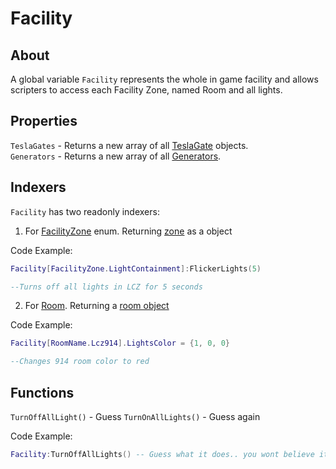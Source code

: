 # Facility

## About
A global variable `Facility` represents the whole in game facility and allows scripters to access each Facility Zone, named Room and all lights.

## Properties
`TeslaGates` - Returns a new array of all [TeslaGate](https://github.com/davidsebesta1/LuaLabPlugin/blob/master/Docs/Objects/Facility/TeslaGate.md) objects.<br>
`Generators` - Returns a new array of all [Generators](https://github.com/davidsebesta1/LuaLabPlugin/blob/master/Docs/Objects/Facility/Generator.md).<br>

## Indexers
`Facility` has two readonly indexers:
1. For [FacilityZone](https://github.com/davidsebesta1/LuaLabPlugin/blob/master/Docs/Objects/Enums/FacilityZone.md) enum. Returning [zone](https://github.com/davidsebesta1/LuaLabPlugin/blob/master/Docs/Objects/Facility/FacilityZone.md) as a object

Code Example:

```lua
Facility[FacilityZone.LightContainment]:FlickerLights(5)

--Turns off all lights in LCZ for 5 seconds
```

2. For [Room](https://github.com/davidsebesta1/LuaLabPlugin/blob/master/Docs/Objects/Enums/RoomName.md). Returning a [room object](https://github.com/davidsebesta1/LuaLabPlugin/blob/master/Docs/Objects/Facility/FacilityRoom.md)

Code Example:

```lua
Facility[RoomName.Lcz914].LightsColor = {1, 0, 0}

--Changes 914 room color to red
```

## Functions
`TurnOffAllLight()` - Guess
`TurnOnAllLights()` - Guess again

Code Example:

```lua
Facility:TurnOffAllLights() -- Guess what it does.. you wont believe it but it shuts all lights
```

